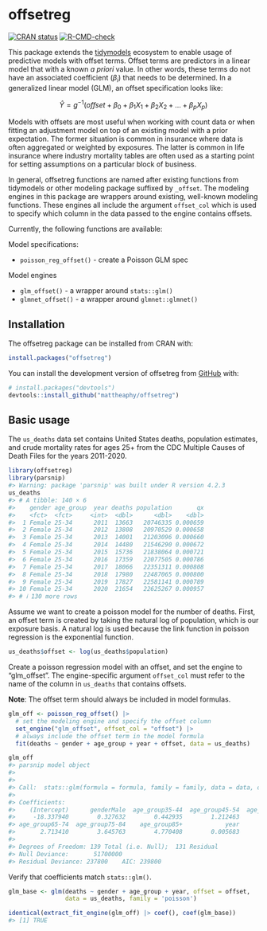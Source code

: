 
<!-- README.md is generated from README.Rmd. Please edit that file -->

# offsetreg

<!-- badges: start -->

[![CRAN
status](https://www.r-pkg.org/badges/version/offsetreg)](https://CRAN.R-project.org/package=offsetreg)
[![R-CMD-check](https://github.com/mattheaphy/offsetreg/actions/workflows/R-CMD-check.yaml/badge.svg)](https://github.com/mattheaphy/offsetreg/actions/workflows/R-CMD-check.yaml)
<!-- badges: end -->

This package extends the [tidymodels](https://www.tidymodels.org)
ecosystem to enable usage of predictive models with offset terms. Offset
terms are predictors in a linear model that with a known *a priori*
value. In other words, these terms do not have an associated coefficient
($\beta_i$) that needs to be determined. In a generalized linear model
(GLM), an offset specification looks like:

$$
\hat{Y} = g^{-1}(offset + \beta_0 + \beta_1X_1 + \beta_2X_2 + \ldots + \beta_pX_p)
$$

Models with offsets are most useful when working with count data or when
fitting an adjustment model on top of an existing model with a prior
expectation. The former situation is common in insurance where data is
often aggregated or weighted by exposures. The latter is common in life
insurance where industry mortality tables are often used as a starting
point for setting assumptions on a particular block of business.

In general, offsetreg functions are named after existing functions from
tidymodels or other modeling package suffixed by `_offset`. The modeling
engines in this package are wrappers around existing, well-known
modeling functions. These engines all include the argument `offset_col`
which is used to specify which column in the data passed to the engine
contains offsets.

Currently, the following functions are available:

Model specifications:

- `poisson_reg_offset()` - create a Poisson GLM spec

Model engines

- `glm_offset()` - a wrapper around `stats::glm()`
- `glmnet_offset()` - a wrapper around `glmnet::glmnet()`

## Installation

The offsetreg package can be installed from CRAN with:

``` r
install.packages("offsetreg")
```

You can install the development version of offsetreg from
[GitHub](https://github.com/) with:

``` r
# install.packages("devtools")
devtools::install_github("mattheaphy/offsetreg")
```

## Basic usage

The `us_deaths` data set contains United States deaths, population
estimates, and crude mortality rates for ages 25+ from the CDC Multiple
Causes of Death Files for the years 2011-2020.

``` r
library(offsetreg)
library(parsnip)
#> Warning: package 'parsnip' was built under R version 4.2.3
us_deaths
#> # A tibble: 140 × 6
#>    gender age_group  year deaths population       qx
#>    <fct>  <fct>     <int>  <dbl>      <dbl>    <dbl>
#>  1 Female 25-34      2011  13663   20746335 0.000659
#>  2 Female 25-34      2012  13808   20970529 0.000658
#>  3 Female 25-34      2013  14001   21203096 0.000660
#>  4 Female 25-34      2014  14480   21546290 0.000672
#>  5 Female 25-34      2015  15736   21838064 0.000721
#>  6 Female 25-34      2016  17359   22077505 0.000786
#>  7 Female 25-34      2017  18066   22351311 0.000808
#>  8 Female 25-34      2018  17980   22487065 0.000800
#>  9 Female 25-34      2019  17827   22581141 0.000789
#> 10 Female 25-34      2020  21654   22625267 0.000957
#> # ℹ 130 more rows
```

Assume we want to create a poisson model for the number of deaths.
First, an offset term is created by taking the natural log of
population, which is our exposure basis. A natural log is used because
the link function in poisson regression is the exponential function.

``` r
us_deaths$offset <- log(us_deaths$population)
```

Create a poisson regression model with an offset, and set the engine to
“glm_offset”. The engine-specific argument `offset_col` must refer to
the name of the column in `us_deaths` that contains offsets.

**Note**: The offset term should always be included in model formulas.

``` r
glm_off <- poisson_reg_offset() |>
  # set the modeling engine and specify the offset column
  set_engine("glm_offset", offset_col = "offset") |>
  # always include the offset term in the model formula
  fit(deaths ~ gender + age_group + year + offset, data = us_deaths)

glm_off
#> parsnip model object
#> 
#> 
#> Call:  stats::glm(formula = formula, family = family, data = data, offset = offset)
#> 
#> Coefficients:
#>    (Intercept)      genderMale  age_group35-44  age_group45-54  age_group55-64  
#>     -18.337940        0.327632        0.442935        1.212463        1.990698  
#> age_group65-74  age_group75-84    age_group85+            year  
#>       2.713410        3.645763        4.770408        0.005683  
#> 
#> Degrees of Freedom: 139 Total (i.e. Null);  131 Residual
#> Null Deviance:       51700000 
#> Residual Deviance: 237800    AIC: 239800
```

Verify that coefficients match `stats::glm()`.

``` r
glm_base <- glm(deaths ~ gender + age_group + year, offset = offset,
                data = us_deaths, family = 'poisson')

identical(extract_fit_engine(glm_off) |> coef(), coef(glm_base))
#> [1] TRUE
```
